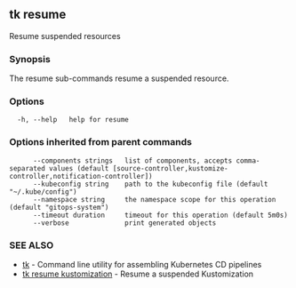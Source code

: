 ## tk resume

Resume suspended resources

### Synopsis

The resume sub-commands resume a suspended resource.

### Options

```
  -h, --help   help for resume
```

### Options inherited from parent commands

```
      --components strings   list of components, accepts comma-separated values (default [source-controller,kustomize-controller,notification-controller])
      --kubeconfig string    path to the kubeconfig file (default "~/.kube/config")
      --namespace string     the namespace scope for this operation (default "gitops-system")
      --timeout duration     timeout for this operation (default 5m0s)
      --verbose              print generated objects
```

### SEE ALSO

* [tk](tk.md)	 - Command line utility for assembling Kubernetes CD pipelines
* [tk resume kustomization](tk_resume_kustomization.md)	 - Resume a suspended Kustomization

